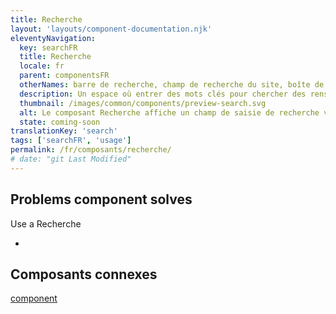 ```yaml
---
title: Recherche
layout: 'layouts/component-documentation.njk'
eleventyNavigation:
  key: searchFR
  title: Recherche
  locale: fr
  parent: componentsFR
  otherNames: barre de recherche, champ de recherche du site, boîte de recherche, correspondance.
  description: Un espace où entrer des mots clés pour chercher des renseignements pertinents.
  thumbnail: /images/common/components/preview-search.svg
  alt: Le composant Recherche affiche un champ de saisie de recherche vide avec un curseur à l'intérieur. À la fin du champ de saisie se trouve un rectangle bleu foncé comprenant un bouton avec une icône de loupe.
  state: coming-soon
translationKey: 'search'
tags: ['searchFR', 'usage']
permalink: /fr/composants/recherche/
# date: "git Last Modified"
---
```


## Problems component solves

Use a Recherche

-

<article class="bg-full-width bg-primary text-light pt-500 pb-400 my-500">
  <h2 class="mt-0 mb-400">Composants connexes</h2>

<a href="" class="link-light">component</a>

</article>
